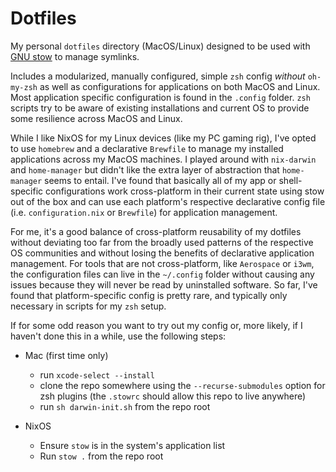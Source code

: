 # Dotfiles

My personal `dotfiles` directory (MacOS/Linux) designed to be used with [GNU stow](https://www.gnu.org/software/stow/) to manage symlinks.

Includes a modularized, manually configured, simple `zsh` config _without_ `oh-my-zsh` as well as configurations for applications on both MacOS and Linux. Most application specific configuration is found in the `.config` folder. `zsh` scripts try to be aware of existing installations and current OS to provide some resilience across MacOS and Linux.

While I like NixOS for my Linux devices (like my PC gaming rig), I've opted to use `homebrew` and a declarative `Brewfile` to manage my installed applications across my MacOS machines. I played around with `nix-darwin` and `home-manager` but didn't like the extra layer of abstraction that `home-manager` seems to entail. I've found that basically all of my app or shell-specific configurations work cross-platform in their current state using stow out of the box and can use each platform's respective declarative config file (i.e. `configuration.nix` or `Brewfile`) for application management.

For me, it's a good balance of cross-platform reusability of my dotfiles without deviating too far from the broadly used patterns of the respective OS communities and without losing the benefits of declarative application management. For tools that are not cross-platform, like `Aerospace` or `i3wm`, the configuration files can live in the `~/.config` folder without causing any issues because they will never be read by uninstalled software. So far, I've found that platform-specific config is pretty rare, and typically only necessary in scripts for my `zsh` setup.

If for some odd reason you want to try out my config or, more likely, if I haven't done this in a while, use the following steps:

- Mac (first time only)

  - run `xcode-select --install`
  - clone the repo somewhere using the `--recurse-submodules` option for zsh plugins (the `.stowrc` should allow this repo to live anywhere)
  - run `sh darwin-init.sh` from the repo root

- NixOS

  - Ensure `stow` is in the system's application list
  - Run `stow .` from the repo root

